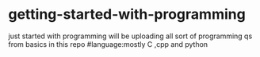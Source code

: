 # getting-started-with-programming
just started with programming will be uploading all sort of programming qs from basics in this repo
#language:mostly C ,cpp and python
